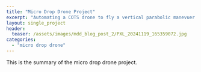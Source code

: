 ```yaml
---
title: "Micro Drop Drone Project"
excerpt: "Automating a COTS drone to fly a vertical parabolic manevuer that creates low gravity conditions."
layout: single_project
header:
  teaser: /assets/images/mdd_blog_post_2/PXL_20241119_165359072.jpg
categories:
  - "micro drop drone"
---
```

This is the summary of the micro drop drone project.
